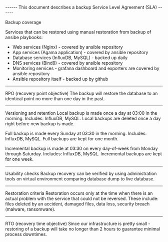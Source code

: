 ------ This document describes a backup Service Level Agreement (SLA) ------

Backup coverage

Services that can be restored using manual restoration from backup of ansibe playbooks:
- Web services (Nginx) - covered by ansible repository
- App services (Agama application) - covered by ansible repository
- Database services (InfluxDB, MySQL) - backed up daily 
- DNS services (Bind9) - covered by ansible repository
- Monitoring services - grafana dashboard and exporters are covered by ansible repository
- Ansible repository itself - backed up by github

------------------------------

RPO (recovery point objective)
The backup will restore the database to an identical point no more than one day in the past.

------------------------

Versioning and retention
Local backup is made once a day at 03:00 in the morning. Includes: InfluxDB, MySQL.
Local backups are deleted once a day right before new backup is made.

Full backup is made every Sunday at 03:30 in the morning. Includes: InfluxDB, MySQL.
Full backups are kept for one month.

Incremental backup is made at 03:30 on every day-of-week from Monday through Saturday. Includes: InfluxDB, MySQL.
Incremental backups are kept for one week.

----------------

Usability checks
Backup recovery can be verified by using administration tools on virtual environment comparing database dump to live database. 

--------------------

Restoration criteria
Restoration occurs only at the time when there is an actual problem with the service that could not be reversed. 
These include: files deleted by an accident, damaged files, data loss, security breach (malware, ransomware).

-----------------------------

RTO (recovery time objective)
Since our infrastructure is pretty small - restoring of a backup will take no longer than 2 hours to guarantee minimal process downtimes.